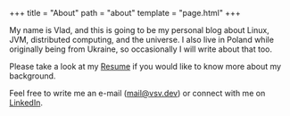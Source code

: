 +++
title = "About"
path = "about"
template = "page.html"
+++

My name is Vlad, and this is going to be my personal blog about Linux, JVM, distributed computing, and the universe. I also live in Poland while originally being from Ukraine, so occasionally I will write about that too.

Please take a look at my [Resume](@/pages/resume.md) if you would like to know more about my background.

Feel free to write me an e-mail (<mail@vsv.dev>) or connect with me on [LinkedIn](https://www.linkedin.com/in/vladsv/).
